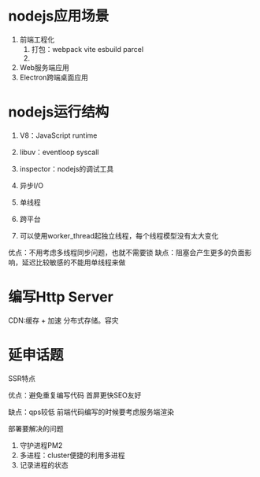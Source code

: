 # nodejs应用场景
1. 前端工程化
   1. 打包：webpack vite esbuild parcel
   2. 
2. Web服务端应用
3. Electron跨端桌面应用


# nodejs运行结构
1. V8：JavaScript runtime
2. libuv：eventloop syscall
3. inspector：nodejs的调试工具

4. 异步I/O
5. 单线程
6. 跨平台
7. 可以使用worker_thread起独立线程，每个线程模型没有太大变化

优点：不用考虑多线程同步问题，也就不需要锁
缺点：阻塞会产生更多的负面影响，延迟比较敏感的不能用单线程来做

# 编写Http Server
CDN:缓存 + 加速
分布式存储。容灾

# 延申话题

SSR特点

优点：避免重复编写代码
首屏更快SEO友好

缺点：qps较低
前端代码编写的时候要考虑服务端渲染


部署要解决的问题
1. 守护进程PM2
2. 多进程：cluster便捷的利用多进程
3. 记录进程的状态